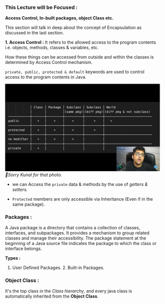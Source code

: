 ### This Lecture will be Focused : 

**Access Control, In-built packages, object Class etc.**

This section will talk in deep about the concept of Encapsulation as discussed in the last section.


**1. Access Control :** It refers to the allowed access to the program contents i.e. objects, methods, classes & variables, etc. 

How these things can be accessed from outside and within the classes is determined by Access Control mechanism.

`private, public, protected & default` keywords are used to control access to the program contents in Java.

<img src="./Images/Access%20Modifiers.png"></img> *🙏Sorry Kunal for that photo.*

* we can Access the `private` data & methods by the use of *getters & setters.*

* `Protected` members are only accessible via Inheritance (Even if in the same package).

### **Packages :**  
A Java package is a directory that contains a collection of classes, interfaces, and subpackages. It provides a mechanism to group related classes and manage their accessibility. The package statement at the beginning of a Java source file indicates the package to which the class or interface belongs.


**Types :**
1. User Defined Packages. 2. Built-in Packages.


### **Object Class :** 

It's the top class in the *Class hierarchy*, and every java class is automatically inherited from the **Object Class**.